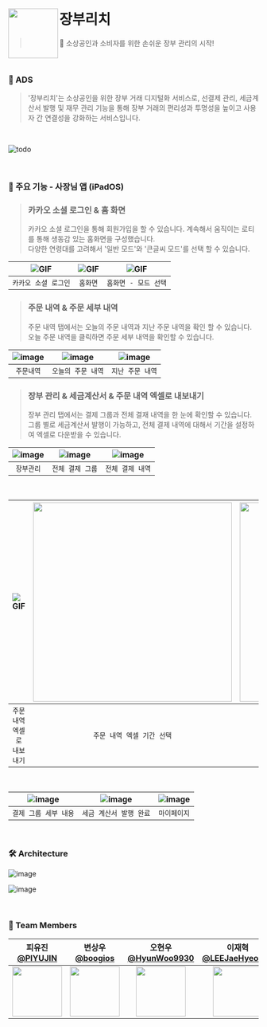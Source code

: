 # 장부리치 <img src="https://github.com/user-attachments/assets/74412260-f849-401f-bc1d-f0bf266eb8df" align=left width=100>

> 📒 소상공인과 소비자를 위한 손쉬운 장부 관리의 시작!

<br>

### 💭 ADS
> '장부리치'는 소상공인을 위한 장부 거래 디지털화 서비스로, 선결제 관리, 세금계산서 발행 및 재무 관리 기능을 통해 장부 거래의 편리성과 투명성을 높이고 사용자 간 연결성을 강화하는 서비스입니다.

<br>

![todo](https://github.com/user-attachments/assets/a1c5f891-222a-473d-9835-31176324618c)

<br>

### 📍 주요 기능 - 사장님 앱 (iPadOS)
> ### 카카오 소셜 로그인 & 홈 화면
> 카카오 소셜 로그인을 통해 회원가입을 할 수 있습니다. 계속해서 움직이는 로티를 통해 생동감 있는 홈화면을 구성했습니다. <br/>
> 다양한 연령대를 고려해서 '일반 모드'와 '큰글씨 모드'를 선택 할 수 있습니다.

|![GIF](https://github.com/user-attachments/assets/66b6e406-da84-428a-b843-acd4202fe2e6)|![GIF](https://github.com/user-attachments/assets/e0cb44c4-c68b-43a5-b8d3-12b655c8c8f7)|![GIF](https://github.com/user-attachments/assets/99e7ecff-5bcf-4078-89a3-c89b05481203)|
|:--:|:--:|:--:|
|`카카오 소셜 로그인`|`홈화면`|`홈화면 - 모드 선택`|

> ### 주문 내역 & 주문 세부 내역
> 주문 내역 탭에서는 오늘의 주문 내역과 지난 주문 내역을 확인 할 수 있습니다. <br/>
> 오늘 주문 내역을 클릭하면 주문 세부 내역을 확인할 수 있습니다.

|![image](https://github.com/user-attachments/assets/c61183d3-4688-4b63-aecb-bea87258ac1f)|![image](https://github.com/user-attachments/assets/9c9018ce-8ec7-4e23-8624-fa0c091668f9)|![image](https://github.com/user-attachments/assets/9f39fb37-fa8b-4d6b-8802-d51ad394fe48)|
|:--:|:--:|:--:|
|`주문내역`|`오늘의 주문 내역`|`지난 주문 내역`|

> ### 장부 관리 & 세금계산서 & 주문 내역 엑셀로 내보내기
> 장부 관리 탭에서는 결제 그룹과 전체 결재 내역을 한 눈에 확인할 수 있습니다. <br/>
> 그룹 별로 세금계산서 발행이 가능하고, 전체 결제 내역에 대해서 기간을 설정하여 엑셀로 다운받을 수 있습니다.

|![image](https://github.com/user-attachments/assets/3adf080a-9591-4489-ab61-3bda657fb87a)|![image](https://github.com/user-attachments/assets/80de71b1-31a2-4164-a596-b0edbd9548c9)|![image](https://github.com/user-attachments/assets/4025f13c-01ab-41ae-84dd-cf34a0ac80b2)|
|:--:|:--:|:--:|
|`장부관리`|`전체 결제 그룹`|`전체 결제 내역`|

<br>

|![GIF](https://github.com/user-attachments/assets/dafc84f9-318e-44c5-b770-1df899035662)|<img src="https://github.com/user-attachments/assets/f565ce54-d4a2-4778-a3f5-548a81ceac14" width=400>|<img src="https://github.com/user-attachments/assets/c4f5adbd-a011-4cb8-8279-51ebb4572bb7" width=400>|
|:--:|:--:|:--:|
|`주문내역 엑셀로 내보내기`|`주문 내역 엑셀 기간 선택`|`엑셀 다운로드 완료`|

<br>

|![image](https://github.com/user-attachments/assets/65a3374f-fa3c-4983-bc14-36e9e6578a01)|![image](https://github.com/user-attachments/assets/9edfe3ed-1e82-47d8-9627-39f62cae50b2)|![image](https://github.com/user-attachments/assets/60103652-0318-40eb-925c-c4535fe6da5a)|
|:--:|:--:|:--:|
|`결제 그룹 세부 내용`|`세금 계산서 발행 완료`|`마이페이지`|



<br>

### 🛠️ Architecture
![image](https://github.com/user-attachments/assets/5e25b953-295b-4d2e-9899-3f2926284d7f)

![image](https://github.com/user-attachments/assets/54b55546-e7c6-4170-9c6e-eb1cd708e78e)

<br>

### 🙌 Team Members 
<div align="center">
  
| 피유진 <br/> [@PIYUJIN](https://github.com/PIYUJIN) | 변상우 <br/> [@boogios](https://github.com/boogios) | 오현우 <br/> [@HyunWoo9930](https://github.com/HyunWoo9930) | 이재혁 <br/> [@LEEJaeHyeok97](https://github.com/LEEJaeHyeok97) |
|:--:|:--:|:--:|:--:|
| <img src="https://avatars.githubusercontent.com/PIYUJIN"  width=100> | <img src="https://avatars.githubusercontent.com/boogios"  width=100> | <img src="https://avatars.githubusercontent.com/HyunWoo9930"  width=100> | <img src="https://avatars.githubusercontent.com/LEEJaeHyeok97"  width=100> |

</div>
